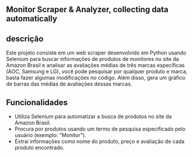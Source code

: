 ## Monitor Scraper & Analyzer, collecting data automatically


## descrição

Este projeto consiste em um web scraper desenvolvido em Python 
usando Selenium para buscar informações de produtos de monitores no site da Amazon Brasil 
e analisar as avaliações médias de três marcas específicas (AOC, Samsung e LG), você pode pesquisar por qualquer produto e marca, 
basta fazer algumas modificações no código. Além disso, 
gera um gráfico de barras das médias de avaliações dessas marcas.

## Funcionalidades 

- Utiliza Selenium para automatizar a busca de produtos no site da Amazon Brasil.
- Procura por produtos usando um termo de pesquisa especificado pelo usuário (exemplo: "Monitor").
- Extrai informações como nome do produto, preço e avaliação de cada produto encontrado.
